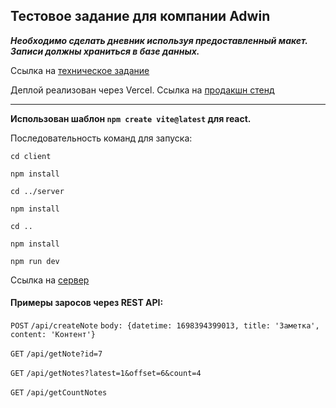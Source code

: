## Тестовое задание для компании Adwin
**_Необходимо сделать дневник используя предоставленный макет. Записи должны храниться в базе данных._**

Ссылка на [техническое задание](https://dynalist.io/d/6g-cygRRKeb1_czYVukCetKd)

Деплой реализован через Vercel. Ссылка на [продакшн стенд](https://diary-push-ebx.vercel.app/)

---

**Использован шаблон ```npm create vite@latest``` для react.**

Последовательность команд для запуска:
    
```cd client```

```npm install```

```cd ../server```

```npm install```

```cd ..```

```npm install```

```npm run dev```

Ссылка на [сервер](https://diary-y649-push-ebx.vercel.app)

#### Примеры заросов через REST API:
`POST` `/api/createNote` `body: {datetime: 1698394399013, title: 'Заметка', content: 'Контент'}`

`GET` `/api/getNote?id=7`

`GET` `/api/getNotes?latest=1&offset=6&count=4`

`GET` `/api/getCountNotes`

